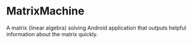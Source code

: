 # MatrixMachine
A matrix (linear algebra) solving Android application that outputs helpful information about the matrix quickly.
